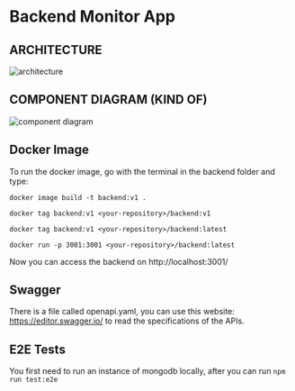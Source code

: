 # Backend Monitor App

## ARCHITECTURE
![architecture](../doc/backendComponent/img/architecture.png)

## COMPONENT DIAGRAM (KIND OF)
![component diagram](../doc/backendComponent/img/componentDiagram.png)

## Docker Image

To run the docker image, go with the terminal in the backend folder and type:

```docker image build -t backend:v1 .```

```docker tag backend:v1 <your-repository>/backend:v1```

```docker tag backend:v1 <your-repository>/backend:latest```

```docker run -p 3001:3001 <your-repository>/backend:latest ```

Now you can access the backend on http://localhost:3001/

## Swagger
There is a file called openapi.yaml, you can use this website: https://editor.swagger.io/ to read the specifications of the APIs.

## E2E Tests

You first need to run an instance of mongodb locally,
after you can run ```npm run test:e2e```